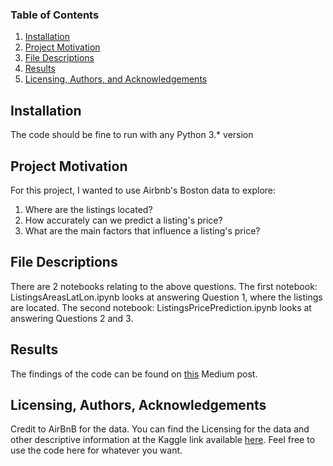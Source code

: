 
### Table of Contents

1. [Installation](#installation)
2. [Project Motivation](#motivation)
3. [File Descriptions](#files)
4. [Results](#results)
5. [Licensing, Authors, and Acknowledgements](#licensing)

## Installation <a name="installation"></a>

The code should be fine to run with any Python 3.* version

## Project Motivation<a name="motivation"></a>

For this project, I wanted to use Airbnb's Boston data to explore:

1. Where are the listings located?
2. How accurately can we predict a listing's price?
3. What are the main factors that influence a listing's price?

## File Descriptions <a name="files"></a>

There are 2 notebooks relating to the above questions. The first notebook: ListingsAreasLatLon.ipynb looks at answering Question 1, where the listings are located. The second notebook: ListingsPricePrediction.ipynb looks at answering Questions 2 and 3.

## Results <a name="results"></a>

The findings of the code can be found on [this](https://medium.com/@tomcrow.93/boston-airbnb-for-all-budgets-eb494061e67b) Medium post.

## Licensing, Authors, Acknowledgements<a name="licensing"></a>

Credit to AirBnB for the data.  You can find the Licensing for the data and other descriptive information at the Kaggle link available [here](https://www.kaggle.com/airbnb/boston/version/1). Feel free to use the code here for whatever you want.
